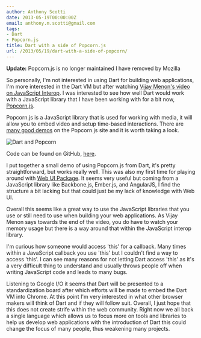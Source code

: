 ```yaml
---
author: Anthony Scotti
date: 2013-05-19T00:00:00Z
email: anthony.m.scotti@gmail.com
tags:
- Dart
- Popcorn.js
title: Dart with a side of Popcorn.js
url: /2013/05/19/dart-with-a-side-of-popcorn/
---
```



**Update:** Popcorn.js is no longer maintained I have removed by Mozilla

So personally, I'm not interested in using Dart for building web applications, I'm more interested in the Dart VM but after watching [Vijay Menon's video on JavaScript Interop](http://www.youtube.com/watch?v=QFuCFUd2Zsw). I was interested to see how well Dart would work with a JavaScript library that I have been working with for a bit now, [Popcorn.js](http://popcornjs.org/).

Popcorn.js is a JavaScript library that is used for working with media, it will allow you to embed video and setup time-based interactions. There are [many good demos](http://popcornjs.org/demos) on the Popcorn.js site and it is worth taking a look.

![Dart and Popcorn](/images/dart-with-a-side-of-popcorn/dart_and_popcorn.png)

Code can be found on GitHub, [here](https://github.com/amscotti/dart_popcorn_demo).

I put together a small demo of using Popcorn.js from Dart, it's pretty straightforward, but works really well. This was also my first time for playing around with [Web UI Package](http://www.dartlang.org/articles/web-ui/). It seems very useful but coming from a JavaScript library like Backbone.js, Ember.js, and AngularJS, I find the structure a bit lacking but that could just be my lack of knowledge with Web UI.

Overall this seems like a great way to use the JavaScript libraries that you use or still need to use when building your web applications. As Vijay Menon says towards the end of the video, you do have to watch your memory usage but there is a way around that within the JavaScript interop library.

I'm curious how someone would access 'this' for a callback. Many times within a JavaScript callback you use 'this' but I couldn't find a way to access 'this'. I can see many reasons for not letting Dart access 'this' as it's a very difficult thing to understand and usually throws people off when writing JavaScript code and leads to many bugs.

Listening to Google I/O it seems that Dart will be presented to a standardization board after which efforts will be made to embed the Dart VM into Chrome. At this point I'm very interested in what other browser makers will think of Dart and if they will follow suit. Overall, I just hope that this does not create strife within the web community. Right now we all back a single language which allows us to focus more on tools and libraries to help us develop web applications with the introduction of Dart this could change the focus of many people, thus weakening many projects.
